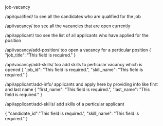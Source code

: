 job-vacancy

/api/qualified/ to see all the candidates who are qualified for the job

/api/vacancy/ too see all the vacancies that are open currently

/api/applicant/ too see the list of all applicants who have applied for the position

/api/vacancy/add-position/ too open a vacancy for a perticular position { "job_title": "This field is required." }

/api/vacancy/add-skills/ too add skills to perticular vacancy which is opened { "job_id": "This field is required.", "skill_name": "This field is required." }

/api/applicant/add-info/ applicants and apply here by providing info like first and last name { "first_name": "This field is required.", "last_name": "This field is required." }

/api/applicant/add-skills/ add skills of a perticular applicant

{ "candidate_id":"This field is required.", "skill_name": "This field is required." }
